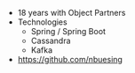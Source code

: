 * 18 years with Object Partners
* Technologies
  * Spring / Spring Boot
  * Cassandra
  * Kafka
* https://github.com/nbuesing
